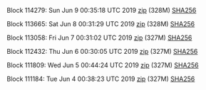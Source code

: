 Block 114279: Sun Jun  9 00:35:18 UTC 2019 [zip](https://dash-bootstrap.ams3.digitaloceanspaces.com/testnet/2019-06-09/bootstrap.dat.zip) (328M) [SHA256](https://dash-bootstrap.ams3.digitaloceanspaces.com/testnet/2019-06-09/sha256.txt)

Block 113665: Sat Jun  8 00:31:29 UTC 2019 [zip](https://dash-bootstrap.ams3.digitaloceanspaces.com/testnet/2019-06-08/bootstrap.dat.zip) (328M) [SHA256](https://dash-bootstrap.ams3.digitaloceanspaces.com/testnet/2019-06-08/sha256.txt)

Block 113058: Fri Jun  7 00:31:02 UTC 2019 [zip](https://dash-bootstrap.ams3.digitaloceanspaces.com/testnet/2019-06-07/bootstrap.dat.zip) (327M) [SHA256](https://dash-bootstrap.ams3.digitaloceanspaces.com/testnet/2019-06-07/sha256.txt)

Block 112432: Thu Jun  6 00:30:05 UTC 2019 [zip](https://dash-bootstrap.ams3.digitaloceanspaces.com/testnet/2019-06-06/bootstrap.dat.zip) (327M) [SHA256](https://dash-bootstrap.ams3.digitaloceanspaces.com/testnet/2019-06-06/sha256.txt)

Block 111809: Wed Jun  5 00:44:24 UTC 2019 [zip](https://dash-bootstrap.ams3.digitaloceanspaces.com/testnet/2019-06-05/bootstrap.dat.zip) (327M) [SHA256](https://dash-bootstrap.ams3.digitaloceanspaces.com/testnet/2019-06-05/sha256.txt)

Block 111184: Tue Jun  4 00:38:23 UTC 2019 [zip](https://dash-bootstrap.ams3.digitaloceanspaces.com/testnet/2019-06-04/bootstrap.dat.zip) (327M) [SHA256](https://dash-bootstrap.ams3.digitaloceanspaces.com/testnet/2019-06-04/sha256.txt)
